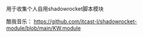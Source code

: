 用于收集个人自用shadowrocket脚本模块
 
酷我音乐： https://github.com/itcast-l/shadowrocket-module/blob/main/KW.module
